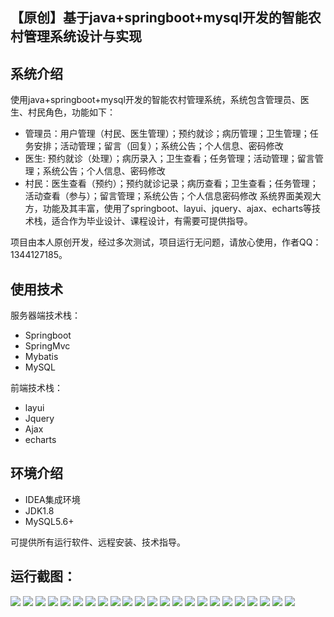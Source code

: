 ## 【原创】基于java+springboot+mysql开发的智能农村管理系统设计与实现

## 系统介绍

使用java+springboot+mysql开发的智能农村管理系统，系统包含管理员、医生、村民角色，功能如下：
- 管理员：用户管理（村民、医生管理）；预约就诊；病历管理；卫生管理；任务安排；活动管理；留言（回复）；系统公告；个人信息、密码修改
- 医生: 预约就诊（处理）；病历录入；卫生查看；任务管理；活动管理；留言管理；系统公告；个人信息、密码修改
- 村民：医生查看（预约）；预约就诊记录；病历查看；卫生查看；任务管理；活动查看（参与）；留言管理；系统公告；个人信息密码修改
系统界面美观大方，功能及其丰富，使用了springboot、layui、jquery、ajax、echarts等技术栈，适合作为毕业设计、课程设计，有需要可提供指导。

项目由本人原创开发，经过多次测试，项目运行无问题，请放心使用，作者QQ：1344127185。

## 使用技术

服务器端技术栈：

- Springboot
- SpringMvc
- Mybatis
- MySQL

前端技术栈：

- layui
- Jquery
- Ajax
- echarts

## 环境介绍

- IDEA集成环境
- JDK1.8
- MySQL5.6+

可提供所有运行软件、远程安装、技术指导。

## 运行截图：
![](https://github.com/itcoderyhl/rural-mgr/blob/main/images/1.png)
![](https://github.com/itcoderyhl/rural-mgr/blob/main/images/2.png)
![](https://github.com/itcoderyhl/rural-mgr/blob/main/images/3.png)
![](https://github.com/itcoderyhl/rural-mgr/blob/main/images/4.png)
![](https://github.com/itcoderyhl/rural-mgr/blob/main/images/5.png)
![](https://github.com/itcoderyhl/rural-mgr/blob/main/images/6.png)
![](https://github.com/itcoderyhl/rural-mgr/blob/main/images/7.png)
![](https://github.com/itcoderyhl/rural-mgr/blob/main/images/8.png)
![](https://github.com/itcoderyhl/rural-mgr/blob/main/images/9.png)
![](https://github.com/itcoderyhl/rural-mgr/blob/main/images/10.png)
![](https://github.com/itcoderyhl/rural-mgr/blob/main/images/11.png)
![](https://github.com/itcoderyhl/rural-mgr/blob/main/images/12.png)
![](https://github.com/itcoderyhl/rural-mgr/blob/main/images/13.png)
![](https://github.com/itcoderyhl/rural-mgr/blob/main/images/14.png)
![](https://github.com/itcoderyhl/rural-mgr/blob/main/images/15.png)
![](https://github.com/itcoderyhl/rural-mgr/blob/main/images/16.png)
![](https://github.com/itcoderyhl/rural-mgr/blob/main/images/17.png)
![](https://github.com/itcoderyhl/rural-mgr/blob/main/images/18.png)
![](https://github.com/itcoderyhl/rural-mgr/blob/main/images/19.png)
![](https://github.com/itcoderyhl/rural-mgr/blob/main/images/20.png)
![](https://github.com/itcoderyhl/rural-mgr/blob/main/images/21.png)
![](https://github.com/itcoderyhl/rural-mgr/blob/main/images/22.png)
![](https://github.com/itcoderyhl/rural-mgr/blob/main/images/23.png)
